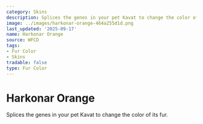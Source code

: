```yaml
---
category: Skins
description: Splices the genes in your pet Kavat to change the color of its fur.
image: ../images/harkonar-orange-464a255d1d.png
last_updated: '2025-09-17'
name: Harkonar Orange
source: WFCD
tags:
- Fur Color
- Skins
tradable: false
type: Fur Color
---
```


# Harkonar Orange

Splices the genes in your pet Kavat to change the color of its fur.

